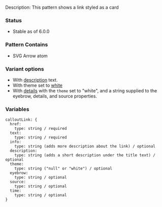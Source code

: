 Description: This pattern shows a link styled as a card

### Status
* Stable as of 6.0.0

### Pattern Contains
* SVG Arrow atom

### Variant options
* With [description](./?p=molecules-callout-link-as-description) text.
* With theme set to [white](./?p=molecules-callout-link-as-white)
* With [details](./?p=molecules-callout-link-with-details) with the `theme` set to "white", and a string supplied to the eyebrow, details, and source properties.

### Variables
~~~
calloutLink: {
  href:
    type: string / required
  text:
    type: string / required
  info:
    type: string (adds more description about the link) / optional
  description:
    type: string (adds a short description under the title text) / optional
  theme:
    type: string ("null" or "white") / optional
  eyebrow:
  	type: string / optional
  source:
  	type: string / optional
  time:
  	type: string / optional
}
~~~
